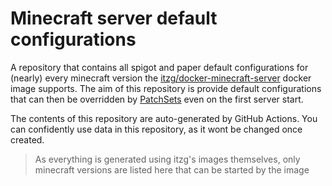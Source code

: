 # Minecraft server default configurations
A repository that contains all spigot and paper default configurations for (nearly) every minecraft version the 
[itzg/docker-minecraft-server](https://github.com/itzg/docker-minecraft-server) docker image supports. The aim of this repository is provide default configurations
that can then be overridden by [PatchSets](https://github.com/itzg/mc-image-helper?tab=readme-ov-file#patchset) even on the first server start.

The contents of this repository are auto-generated by GitHub Actions. You can confidently use data in this repository, as it wont be changed once created.

> As everything is generated using itzg's images themselves, only minecraft versions are listed here that can be started by the image